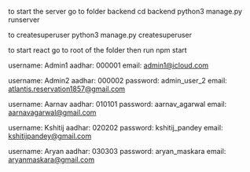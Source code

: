 to start the server
go to folder backend
cd backend
python3 manage.py runserver 

to createsuperuser
python3 manage.py createsuperuser

to start react go to root of the folder
then run
npm start



username: Admin1
aadhar: 000001
email: admin1@icloud.com

username: Admin2
aadhar: 000002
password: admin_user_2
email: atlantis.reservation1857@gmail.com

username: Aarnav
aadhar: 010101
password: aarnav_agarwal
email: aarnavagarwal@gmail.com

username: Kshitij
aadhar: 020202
password: kshitij_pandey
email: kshitijpandey@gmail.com

username: Aryan
aadhar: 030303
password: aryan_maskara
email: aryanmaskara@gmail.com